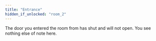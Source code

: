 ```yaml
---
title: "Entrance"
hidden_if_unlocked: "room_2"
---
```


The door you entered the room from has shut and will not open. You see nothing else of note here.